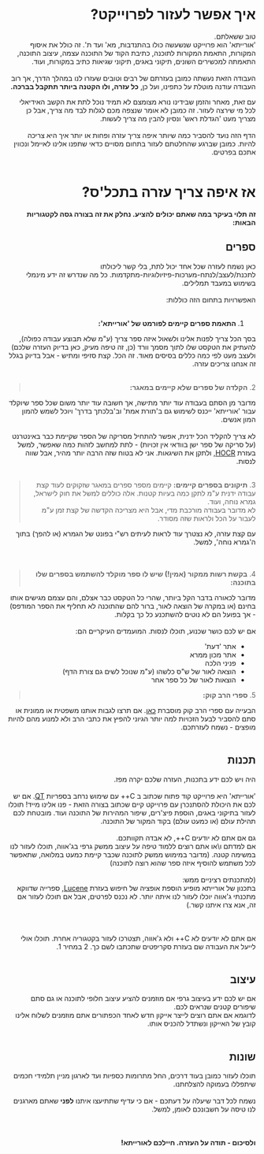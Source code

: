 <div dir='rtl'>

<h1> איך אפשר לעזור לפרוייקט? </h1>

טוב ששאלתם.<br>
'אורייתא' הוא פרוייקט שנשעשה כולו בהתנדבות, מא' ועד ת'. זה כולל את איסוף המקורות, התאמת המקורות לתוכנה, כתיבת הקוד של התוכנה עצמה, עיצוב התוכנה, התאמתה למכשירים השונים, תיקוני באגים, תיקוני שגיאות כתיב במקורות, ועוד.<br>
<br>
העבודה הזאת נעשתה כמובן בעזרתם של רבים וטובים שעזרו לנו במהלך הדרך, אך רוב העבודה עודנה מוטלת על כתפינו, ועל כן, <b>כל עזרה, ולו הקטנה ביותר תתקבל בברכה.</b>

עם זאת, מאחר והזמן שבידינו נורא מצומצם לא תמיד נוכל לתת את הקשב האידיאלי לכל מי שירצה לעזור. זה כמובן לא אומר שנצפה מכם לגלות לבד מה צריך, אבל כן מצריך מעט 'הגדלת ראש' ונסיון להבין מה צריך לעשות.<br>
<br>
הדף הזה נועד להסביר כמה שיותר איפה צריך עזרה ופחות או יותר איך היא צריכה להיות. כמובן שברגע שהחלטתם לעזור בתחום מסויים כדאי שתפנו אלינו לאיימל ונכווין אתכם בפרטים.<br>
<br>
<h1> אז איפה צריך עזרה בתכל'ס? </h1>

<b>זה תלוי בעיקר במה שאתם יכולים להציע. נחלק את זה בצורה גסה לקטגוריות הבאות:<br></b>

<h2>ספרים</h2>

כאן נשמח לעזרה שכל אחד יכול לתת, בלי קשר ליכולתו לתכנת/לעצב/לנתח-מערכות-פיזיולוגיות-מתקדמות. כל מה שנדרש זה ידע מינמלי בשימוש במעבד תמלילים.<br>
<br>
האפשרויות בתחום הזה כוללות:<br>
<br>
<ol><li><b>התאמת ספרים קיימים לפורמט של 'אורייתא':</b></li></ol>

בסך הכל צריך לפנות אלינו ולשאול איזה ספר צריך (ע"מ שלא תבוצע עבודה כפולה), להעתיק את הטקסט שלו לתוך מסמך וורד (כן, זה טיפה מעיק, כאן בדיוק העזרה שלכם) ולעצב מעט לפי כמה כללים בסיסים מאוד. זה הכל. קצת סזיפי ומתיש - אבל בדיוק בגלל זה אנחנו צריכים עזרה.<br>
<br>
<blockquote>2. <b>הקלדה של ספרים שלא קיימים במאגר:</b></blockquote>

מדובר מן הסתם בעבודה עוד יותר מתישה, אך חשובה עוד יותר משום שכל ספר שיוקלד עבור 'אורייתא' ייכנס לשימוש גם ב'תורת אמת' וב'בלכתך בדרך' ויוכל לשמש להמון המון אנשים.<br>
<br>
לא צריך להקליד הכל ידנית, אפשר להתחיל מסריקה של הספר שקיימת כבר באינטרנט (על סריקה של ספר ישן בוודאי אין זכויות) - לתת למחשב לזהות כמה שאפשר, למשל בעזרת <a href='http://hocr.berlios.de/'>HOCR</a>, ולתקן את השיגאות. אני לא בטוח שזה הרבה יותר מהיר, אבל שווה לנסות.<br>
<br>
<blockquote>3. <b>תיקונים בספרים קיימים:</b>
קיימים מספר ספרים במאגר שזקוקים לעוד קצת עבודה ידנית ע"מ לתקן כמה בעיות קטנות. אלה כוללים למשל את חוק לישראל, גמרא נוחה, ועוד.<br>
לא מדובר בעבודה מורכבת מדי, אבל היא מצריכה הקדשה של קצת זמן ע"מ לעבור על הכל ולראות שזה מסודר.</blockquote>

עם קצת עזרה, לא נצטרך עוד לראות לעיתים רש"י בפונט של הגמרא (או להפך) בתוך ה'גמרא נוחה', למשל.<br>
<br>
<br>
<blockquote>4. <b>בקשת רשות ממקור (אמין!) שיש לו ספר מוקלד להשתמש בספרים שלו בתוכנה:</b></blockquote>

מדובר לכאורה בדבר הקל ביותר, שהרי כל הטקסט כבר אצלם, והם עצמם מגישים אותו בחינם (או במקרה של הוצאה לאור, ברור להם שהתוכנה לא תחליף את הספר המודפס) - אך בפועל הם לא נוטים להשתכנע כל כך בקלות.<br>
<br>
אם יש לכם כושר שכנוע, תוכלו לנסות. המועמדים העיקריים הם:<br>
<ul><li>אתר 'דעת'<br>
</li><li>אתר מכון ממרא<br>
</li><li>פניני הלכה<br>
</li><li>הוצאה לאור של ש"ס כלשהו (ע"מ שנוכל לשים גם צורת הדף)<br>
</li><li>הוצאות לאור של כל ספר אחר</li></ul>

<blockquote>5. <b>ספרי הרב קוק:</b></blockquote>

הבעייה עם ספרי הרב קוק מוסברת <a href='https://code.google.com/p/orayta/wiki/HebrewFAQ?ts=1355837431&updated=HebrewFAQ#לאן_נעלמו_ספרי_הרב_קוק?'>כאן</a>. אם תרצו לגבות אותנו משפטית או ממונית או סתם להסביר לבעל הזכויות למה יותר הגיוני להפיץ את כתבי הרב ולא למנוע מהם להיות מופצים - נשמח לעזרתכם.<br>
<br>
<h2>תכנות</h2>

היה ויש לכם ידע בתכנות, העזרה שלכם יקרה מפז.<br>
<br>
'אורייתא' היא פרוייקט קוד פתוח שכתוב ב C++ עם שימוש נרחב בספריות <a href='http://en.wikipedia.org/wiki/Qt_(framework)'>QT</a>. אם יש לכם את היכולת להסתנכרן עם פרוייקט קיים שכתוב בצורה הזאת - פנו אלינו מייד! תוכלו לעזור בתיקוני באגים, הוספת פיצ'רים, שיפור המהירות של התוכנה ועוד. מובטחת לכם תהילת עולם (או כמעט עולם) בקוד המקור של התוכנה.<br>
<br>
גם אם אתם לא יודעים C++, לא אבדה תקוותכם.<br>
אם למדתם ו\או אתם רוצים ללמוד טיפה על עיצוב ממשק גרפי בג'אווה, תוכלו לעזור לנו במשימה קטנה. (מדובר במימוש ממשק לתוכנה שכבר קיימת כמעט במלואה, שתאפשר לכל משתמש להוסיף איזה ספר שהוא רוצה לתוכנה)<br>
<br>
(למתכנתים רציניים ממש:<br>
בתכנון של אורייתא מופיע הוספת אופציה של חיפוש בעזרת <a href='http://lucene.apache.org/'>Lucene</a>, ספרייה שדווקא מתכנתי ג'אווה יוכלו לעזור לנו איתה יותר. לא נכנס לפרטים, אבל אם תוכלו  לעזור אם זה, אנא צרו איתנו קשר.)<br>
<br>
<br>
<br>
אם אתם לא יודעים לא C++ ולא ג'אווה, תצטרכו לעזור בקטגוריה אחרת. תוכלו אולי לייעל את העבודה שם בעזרת סקריפטים שתכתבו לשם כך. 2 במחיר 1.<br>
<br>
<h2>עיצוב</h2>

אם יש לכם ידע בעיצוב גרפי אם מוזמנים להציע עיצוב חלופי לתוכנה או גם סתם שיפורים קטנים שנראים לכם.<br>
לדוגמא אם אתם רוצים לייצר אייקון חדש לאחד הכפתורים אתם מוזמנים לשלוח אלינו קובץ של האייקון ונשתדל להכניס אותו.<br>
<br>
<h2>שונות</h2>

תוכלו לעזור כמובן בעוד דרכים, החל מתרומות כספיות ועד לארגון מניין תלמידי חכמים שיתפללו בעמוקה להצלחתנו.<br>
<br>
נשמח לכל דבר שיעלה על דעתכם - אם כי עדיף שתתיעצו איתנו <b>לפני</b> שאתם מארגנים לנו טיסה על חשבונכם לאומן, למשל.<br>
<br>
<br>
<br>
<b>ולסיכום - תודה על העזרה. חיילכם לאורייתא!</b>

</div>